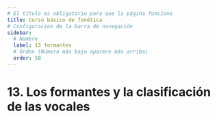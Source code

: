 ```yaml
---
# El título es obligatorio para que la página funcione
title: Curso básico de fonética
# Configuracion de la barra de navegación
sidebar:
  # Nombre
  label: 13 formantes
  # Orden (Número más bajo aparece más arriba)
  order: 58
---
```

# 13. Los formantes y la clasificación de las vocales


